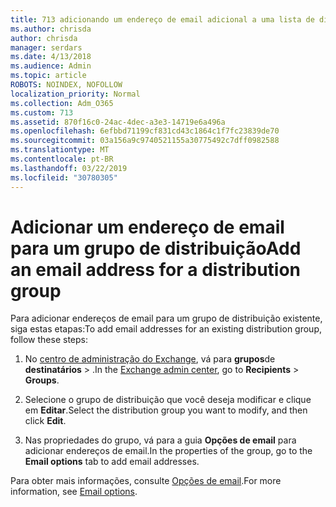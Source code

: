 ```yaml
---
title: 713 adicionando um endereço de email adicional a uma lista de distribuição
ms.author: chrisda
author: chrisda
manager: serdars
ms.date: 4/13/2018
ms.audience: Admin
ms.topic: article
ROBOTS: NOINDEX, NOFOLLOW
localization_priority: Normal
ms.collection: Adm_O365
ms.custom: 713
ms.assetid: 870f16c0-24ac-4dec-a3e3-14719e6a496a
ms.openlocfilehash: 6efbbd71199cf831cd43c1864c1f7fc23839de70
ms.sourcegitcommit: 03a156a9c9740521155a30775492c7dff0982588
ms.translationtype: MT
ms.contentlocale: pt-BR
ms.lasthandoff: 03/22/2019
ms.locfileid: "30780305"
---
```

# <a name="add-an-email-address-for-a-distribution-group"></a><span data-ttu-id="5159f-102">Adicionar um endereço de email para um grupo de distribuição</span><span class="sxs-lookup"><span data-stu-id="5159f-102">Add an email address for a distribution group</span></span>

<span data-ttu-id="5159f-103">Para adicionar endereços de email para um grupo de distribuição existente, siga estas etapas:</span><span class="sxs-lookup"><span data-stu-id="5159f-103">To add email addresses for an existing distribution group, follow these steps:</span></span>
  
1. <span data-ttu-id="5159f-104">No [centro de administração do Exchange](https://outlook.office365.com/ecp/), vá para **grupos**de **destinatários** \> .</span><span class="sxs-lookup"><span data-stu-id="5159f-104">In the [Exchange admin center](https://outlook.office365.com/ecp/), go to **Recipients** \> **Groups**.</span></span>
    
2. <span data-ttu-id="5159f-105">Selecione o grupo de distribuição que você deseja modificar e clique em **Editar**.</span><span class="sxs-lookup"><span data-stu-id="5159f-105">Select the distribution group you want to modify, and then click **Edit**.</span></span>
    
3. <span data-ttu-id="5159f-106">Nas propriedades do grupo, vá para a guia **Opções de email** para adicionar endereços de email.</span><span class="sxs-lookup"><span data-stu-id="5159f-106">In the properties of the group, go to the **Email options** tab to add email addresses.</span></span> 
    
<span data-ttu-id="5159f-107">Para obter mais informações, consulte [Opções de email](https://technet.microsoft.com/library/bb124513.aspx#emailoptions).</span><span class="sxs-lookup"><span data-stu-id="5159f-107">For more information, see [Email options](https://technet.microsoft.com/library/bb124513.aspx#emailoptions).</span></span>
  

